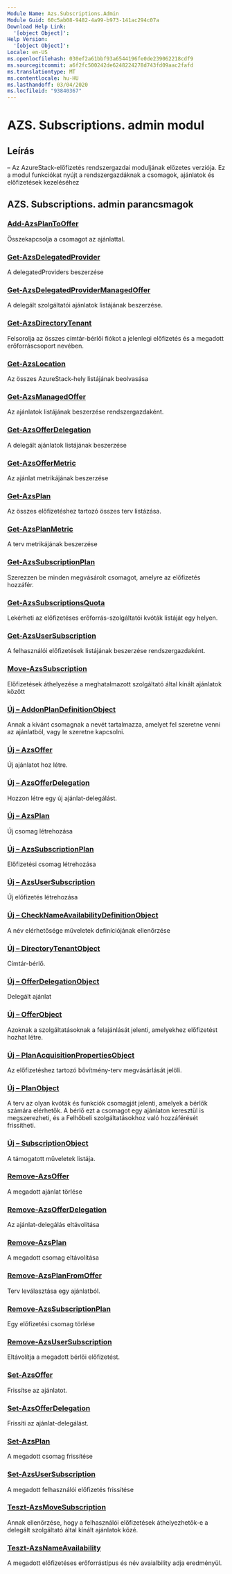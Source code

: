 ```yaml
---
Module Name: Azs.Subscriptions.Admin
Module Guid: 60c5ab08-9482-4a99-b973-141ac294c07a
Download Help Link:
  '[object Object]': 
Help Version:
  '[object Object]': 
Locale: en-US
ms.openlocfilehash: 030ef2a61bbf93a6544196fe0de239062218cdf9
ms.sourcegitcommit: a6f2fc500242de6248224278d743fd09aac2fafd
ms.translationtype: MT
ms.contentlocale: hu-HU
ms.lasthandoff: 03/04/2020
ms.locfileid: "93840367"
---
```

# AZS. Subscriptions. admin modul
## Leírás
– Az AzureStack-előfizetés rendszergazdai moduljának előzetes verziója.  Ez a modul funkciókat nyújt a rendszergazdáknak a csomagok, ajánlatok és előfizetések kezeléséhez

## AZS. Subscriptions. admin parancsmagok
### [Add-AzsPlanToOffer](Add-AzsPlanToOffer.md)
Összekapcsolja a csomagot az ajánlattal.

### [Get-AzsDelegatedProvider](Get-AzsDelegatedProvider.md)
A delegatedProviders beszerzése

### [Get-AzsDelegatedProviderManagedOffer](Get-AzsDelegatedProviderManagedOffer.md)
A delegált szolgáltatói ajánlatok listájának beszerzése.

### [Get-AzsDirectoryTenant](Get-AzsDirectoryTenant.md)
Felsorolja az összes címtár-bérlői fiókot a jelenlegi előfizetés és a megadott erőforráscsoport nevében.

### [Get-AzsLocation](Get-AzsLocation.md)
Az összes AzureStack-hely listájának beolvasása

### [Get-AzsManagedOffer](Get-AzsManagedOffer.md)
Az ajánlatok listájának beszerzése rendszergazdaként.

### [Get-AzsOfferDelegation](Get-AzsOfferDelegation.md)
A delegált ajánlatok listájának beszerzése

### [Get-AzsOfferMetric](Get-AzsOfferMetric.md)
Az ajánlat metrikájának beszerzése

### [Get-AzsPlan](Get-AzsPlan.md)
Az összes előfizetéshez tartozó összes terv listázása.

### [Get-AzsPlanMetric](Get-AzsPlanMetric.md)
A terv metrikájának beszerzése

### [Get-AzsSubscriptionPlan](Get-AzsSubscriptionPlan.md)
Szerezzen be minden megvásárolt csomagot, amelyre az előfizetés hozzáfér.

### [Get-AzsSubscriptionsQuota](Get-AzsSubscriptionsQuota.md)
Lekérheti az előfizetéses erőforrás-szolgáltatói kvóták listáját egy helyen.

### [Get-AzsUserSubscription](Get-AzsUserSubscription.md)
A felhasználói előfizetések listájának beszerzése rendszergazdaként.

### [Move-AzsSubscription](Move-AzsSubscription.md)
Előfizetések áthelyezése a meghatalmazott szolgáltató által kínált ajánlatok között

### [Új – AddonPlanDefinitionObject](New-AddonPlanDefinitionObject.md)
Annak a kívánt csomagnak a nevét tartalmazza, amelyet fel szeretne venni az ajánlatból, vagy le szeretne kapcsolni.

### [Új – AzsOffer](New-AzsOffer.md)
Új ajánlatot hoz létre.

### [Új – AzsOfferDelegation](New-AzsOfferDelegation.md)
Hozzon létre egy új ajánlat-delegálást.

### [Új – AzsPlan](New-AzsPlan.md)
Új csomag létrehozása

### [Új – AzsSubscriptionPlan](New-AzsSubscriptionPlan.md)
Előfizetési csomag létrehozása

### [Új – AzsUserSubscription](New-AzsUserSubscription.md)
Új előfizetés létrehozása

### [Új – CheckNameAvailabilityDefinitionObject](New-CheckNameAvailabilityDefinitionObject.md)
A név elérhetősége műveletek definíciójának ellenőrzése

### [Új – DirectoryTenantObject](New-DirectoryTenantObject.md)
Címtár-bérlő.

### [Új – OfferDelegationObject](New-OfferDelegationObject.md)
Delegált ajánlat

### [Új – OfferObject](New-OfferObject.md)
Azoknak a szolgáltatásoknak a felajánlását jelenti, amelyekhez előfizetést hozhat létre.

### [Új – PlanAcquisitionPropertiesObject](New-PlanAcquisitionPropertiesObject.md)
Az előfizetéshez tartozó bővítmény-terv megvásárlását jelöli.

### [Új – PlanObject](New-PlanObject.md)
A terv az olyan kvóták és funkciók csomagját jelenti, amelyek a bérlők számára elérhetők.
A bérlő ezt a csomagot egy ajánlaton keresztül is megszerezheti, és a Felhőbeli szolgáltatásokhoz való hozzáférését frissítheti.

### [Új – SubscriptionObject](New-SubscriptionObject.md)
A támogatott műveletek listája.

### [Remove-AzsOffer](Remove-AzsOffer.md)
A megadott ajánlat törlése

### [Remove-AzsOfferDelegation](Remove-AzsOfferDelegation.md)
Az ajánlat-delegálás eltávolítása

### [Remove-AzsPlan](Remove-AzsPlan.md)
A megadott csomag eltávolítása

### [Remove-AzsPlanFromOffer](Remove-AzsPlanFromOffer.md)
Terv leválasztása egy ajánlatból.

### [Remove-AzsSubscriptionPlan](Remove-AzsSubscriptionPlan.md)
Egy előfizetési csomag törlése

### [Remove-AzsUserSubscription](Remove-AzsUserSubscription.md)
Eltávolítja a megadott bérlői előfizetést.

### [Set-AzsOffer](Set-AzsOffer.md)
Frissítse az ajánlatot.

### [Set-AzsOfferDelegation](Set-AzsOfferDelegation.md)
Frissíti az ajánlat-delegálást.

### [Set-AzsPlan](Set-AzsPlan.md)
A megadott csomag frissítése

### [Set-AzsUserSubscription](Set-AzsUserSubscription.md)
A megadott felhasználói előfizetés frissítése

### [Teszt-AzsMoveSubscription](Test-AzsMoveSubscription.md)
Annak ellenőrzése, hogy a felhasználói előfizetések áthelyezhetők-e a delegált szolgáltató által kínált ajánlatok közé.

### [Teszt-AzsNameAvailability](Test-AzsNameAvailability.md)
A megadott előfizetéses erőforrástípus és név avaialbility adja eredményül.

